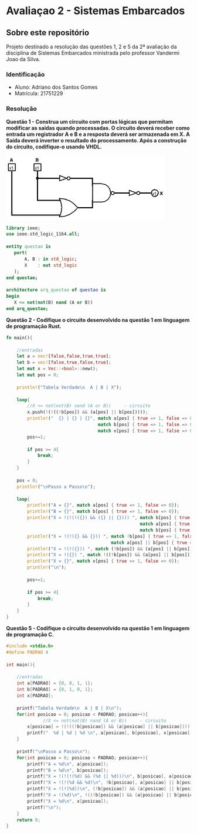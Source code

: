 # Avaliaçao 2 - Sistemas Embarcados
 
 ## Sobre este repositório
 <p>Projeto destinado a resolução das questões 1, 2 e 5 da 2ª avaliação da disciplina de Sistemas Embarcados ministrada pelo professor Vandermi Joao da Silva.</p>
 
 ### Identificação
 - Aluno: Adriano dos Santos Gomes
 - Matrícula: 21751229

 ### Resolução
 **Questão 1 - Construa um circuito com portas lógicas que permitam modificar as saídas quando processadas. O circuito deverá receber como entrada um registrador A e B e a resposta deverá ser armazenada em X. A Saída deverá inverter o resultado do processamento. Após a construção do circuito, codifique-o usando VHDL.**
 
 ![circuito](https://github.com/GomesAdriano/Avaliacao2-Embarcados/blob/main/Quest%C3%B5es/Quest%C3%A3o%201/Circuito.png?raw=true)
 
 ~~~VHDL
 library ieee;
 use ieee.std_logic_1164.all;

 entity questao is
	port(
		A, B : in std_logic;
		X    : out std_logic
	);
 end questao;

 architecture arq_questao of questao is
 begin
	X <= not(not(B) nand (A or B))
 end arq_questao;
 ~~~

 **Questão 2 - Codifique o circuito desenvolvido na questão 1 em linguagem de programação Rust.**
~~~rust
fn main(){
    
    //entradas
    let a = vec![false,false,true,true];
    let b = vec![false,true,false,true];
    let mut x = Vec::<bool>::new();
    let mut pos = 0;
    
    println!("Tabela Verdade\n  A | B | X");
    
    loop{
        //X <= not(not(B) nand (A or B))     - circuito
        x.push(!(!((!b[pos]) && (a[pos] || b[pos]))));
        println!("  {} | {} | {}", match a[pos] { true => 1, false => 0},
                                   match b[pos] { true => 1, false => 0},
                                   match x[pos] { true => 1, false => 0});
        pos+=1;
        
        if pos >= 4{
            break;
        }
    }
    
    pos = 0;
    println!("\nPasso a Passo\n");
    
    loop{
        println!("A = {}", match a[pos] { true => 1, false => 0});
        println!("B = {}", match b[pos] { true => 1, false => 0});
        println!("X = !(!(!({}) && ({} || {}))) ", match b[pos] { true => 1, false => 0},
                                                   match a[pos] { true => 1, false => 0},
                                                   match b[pos] { true => 1, false => 0});
        println!("X = !(!({} && {})) ", match !b[pos] { true => 1, false => 0},
                                        match a[pos] || b[pos] { true => 1, false => 0});
        println!("X = !(!({})) ", match (!b[pos]) && (a[pos] || b[pos]) { true => 1, false => 0});
        println!("X = !({}) ", match !((!b[pos]) && (a[pos] || b[pos])) { true => 1, false => 0});
        println!("X = {}", match x[pos] { true => 1, false => 0});
        println!("\n");
                                 
        pos+=1;
        
        if pos >= 4{
            break;
        }
    }
}
~~~

**Questão 5 - Codifique o circuito desenvolvido na questão 1 em linguagem de programação C.**
~~~c
#include <stdio.h>
#define PADRAO 4

int main(){
    
    //entradas
    int a[PADRAO] = {0, 0, 1, 1};
    int b[PADRAO] = {0, 1, 0, 1};
    int x[PADRAO];
    
    printf("Tabela Verdade\n  A | B | X\n");
    for(int posicao = 0; posicao < PADRAO; posicao++){
              //X <= not(not(B) nand (A or B))     - circuito
        x[posicao] = !(!((!b[posicao]) && (a[posicao] || b[posicao])));
        printf("  %d | %d | %d \n", a[posicao], b[posicao], x[posicao]);
    }
    
    printf("\nPasso a Passo\n");
    for(int posicao = 0; posicao < PADRAO; posicao++){
        printf("A = %d\n", a[posicao]);
        printf("B = %d\n", b[posicao]);
        printf("X = !(!(!(%d) && (%d || %d)))\n", b[posicao], a[posicao], b[posicao]);
        printf("X = !(!(%d && %d)\n", !b[posicao], a[posicao] || b[posicao]);
        printf("X = !(!(%d))\n", (!b[posicao]) && (a[posicao] || b[posicao]));
        printf("X = !(%d)\n", !((!b[posicao]) && (a[posicao] || b[posicao])));
        printf("X = %d\n", x[posicao]);
        printf("\n");
    }
    return 0;
}
~~~


